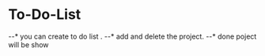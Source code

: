 # To-Do-List
--* you can create to do list .
--* add and delete the project.
--* done poject will be show
